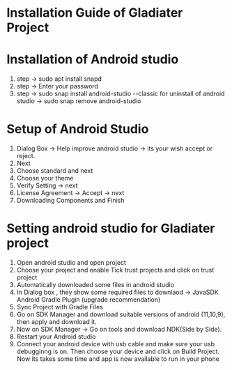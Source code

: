 # Installation Guide of Gladiater Project

# Installation of Android studio
1. step → sudo apt install snapd
2. step → Enter your password
3. step → sudo snap install android-studio --classic
for uninstall of android studio → sudo snap remove android-studio

# Setup of Android Studio
1. Dialog Box → Help improve android studio → its your wish accept or reject.
2. Next
3. Choose standard and next
4. Choose your theme
5. Verify Setting → next
6. License Agreement → Accept → next
7. Downloading Components and Finish

# Setting android studio for Gladiater project
1. Open android studio and open project 
2. Choose your project and enable Tick trust projects and click on trust project
3. Automatically downloaded some files in android studio
4. In Dialog box , they show some required files to downlaod →
     JavaSDK
     Android Gradle Plugin (upgrade recommendation)
5. Sync Project with Gradle Files
6. Go on SDK Manager and download suitable versions of android (11,10,9), then apply and download it.
7. Now on SDK Manager → Go on tools and download NDK(Side by Side).
8. Restart your Android studio
9. Connect your android device with usb cable and make sure your usb debugginng is on. Then choose your device and click on Build Project. Now its takes some time and app is now available to run in your phone
